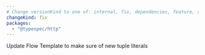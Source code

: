 ```yaml
---
# Change versionKind to one of: internal, fix, dependencies, feature, deprecation, breaking
changeKind: fix
packages:
  - "@typespec/http"
---
```


Update Flow Template to make sure of new tuple literals
